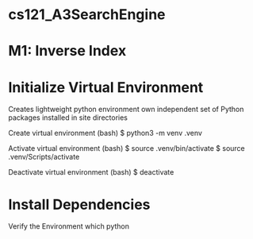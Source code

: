 # cs121_A3SearchEngine

# M1: Inverse Index

# Initialize Virtual Environment 
Creates lightweight python environment own independent set of Python packages installed in site directories

Create virtual environment (bash) 
$ python3 -m venv .venv

Activate virtual environment (bash) 
$ source .venv/bin/activate
$ source .venv/Scripts/activate

Deactivate virtual environment (bash) 
$ deactivate

# Install Dependencies

Verify the Environment which python